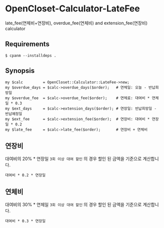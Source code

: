# OpenCloset-Calculator-LateFee #

late_fee(연체비+연장비), overdue_fee(연체비) and extension_fee(연장비) calculator

## Requirements ##

    $ cpanm --installdeps .

## Synopsis ##

    my $calc         = OpenCloset::Calculator::LateFee->new;
    my $overdue_days = $calc->overdue_days($order);   # 연체일: 오늘 - 반납희망일
    my $overdue_fee  = $calc->overdue_fee($order);    # 연체료: 대여비 * 연체일 * 0.3
    my $ext_days     = $calc->extension_days($order); # 연장일: 반납희망일 - 반납예정일
    my $ext_fee      = $calc->extension_fee($order);  # 연장비: 대여비 * 연장일 * 0.2
    my $late_fee     = $calc->late_fee($order);       # 연장비 + 연체비

## 연장비 ##

대여비의 20% * 연장일
`3회 이상 대여 할인` 의 경우 할인 된 금액을 기준으로 계산합니다.

    대여비 * 0.2 * 연장일

## 연체비 ##

대여비의 30% * 연체일
`3회 이상 대여 할인` 의 경우 할인 된 금액을 기준으로 계산합니다.

    대여비 * 0.3 * 연장일
